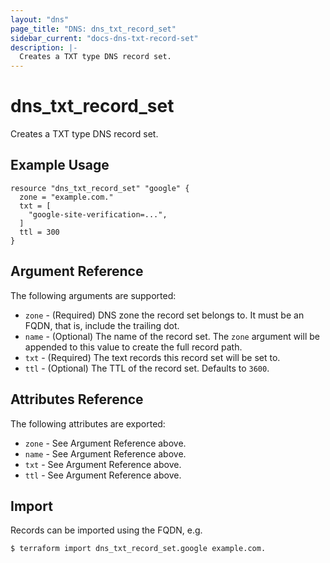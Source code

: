 ```yaml
---
layout: "dns"
page_title: "DNS: dns_txt_record_set"
sidebar_current: "docs-dns-txt-record-set"
description: |-
  Creates a TXT type DNS record set.
---
```


# dns_txt_record_set

Creates a TXT type DNS record set.

## Example Usage

```hcl
resource "dns_txt_record_set" "google" {
  zone = "example.com."
  txt = [
    "google-site-verification=...",
  ]
  ttl = 300
}
```

## Argument Reference

The following arguments are supported:

* `zone` - (Required) DNS zone the record set belongs to. It must be an FQDN, that is, include the trailing dot.
* `name` - (Optional) The name of the record set. The `zone` argument will be appended to this value to create the full record path.
* `txt` - (Required) The text records this record set will be set to.
* `ttl` - (Optional) The TTL of the record set. Defaults to `3600`.

## Attributes Reference

The following attributes are exported:

* `zone` - See Argument Reference above.
* `name` - See Argument Reference above.
* `txt` - See Argument Reference above.
* `ttl` - See Argument Reference above.

## Import

Records can be imported using the FQDN, e.g.

```
$ terraform import dns_txt_record_set.google example.com.
```
